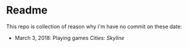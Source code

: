 # Readme
This repo is collection of reason why i'm have no commit on these date:
* March 3, 2018: Playing games *Cities: Skyline*